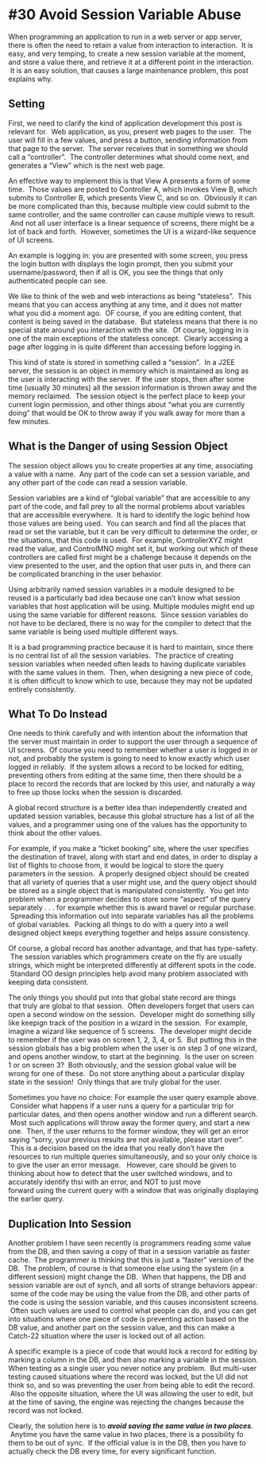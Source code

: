 #  #30 Avoid Session Variable Abuse

When programming an application to run in a web server or app server, there is often the need to retain a value from interaction to interaction.  It is easy, and very temping, to create a new session variable at the moment, and store a value there, and retrieve it at a different point in the interaction.  It is an easy solution, that causes a large maintenance problem, this post explains why.

## Setting

First, we need to clarify the kind of application development this post is relevant for.  Web application, as you, present web pages to the user.  The user will fill in a few values, and press a button, sending information from that page to the server.  The server receives that in something we should call a “controller”.  The controller determines what should come next, and generates a “View” which is the next web page.  

An effective way to implement this is that View A presents a form of some time.  Those values are posted to Controller A, which invokes View B, which submits to Controller B, which presents View C, and so on.  Obviously it can be more complicated than this, because multiple view could submit to the same controller, and the same controller can cause multiple views to result.  And not all user interface is a linear sequence of screens, there might be a lot of back and forth.  However, sometimes the UI is a wizard-like sequence of UI screens.  

An example is logging in: you are presented with some screen, you press the login button with displays the login prompt, then you submit your username/password, then if all is OK, you see the things that only authenticated people can see. 

We like to think of the web and web interactions as being “stateless”.  This means that you can access anything at any time, and it does not matter what you did a moment ago.  OF course, if you are editing content, that content is being saved in the database.  But stateless means that there is no special state around you interaction with the site.  Of course, logging in is one of the main exceptions of the stateless concept.  Clearly accessing a page after logging in is quite different than accessing before logging in.  

This kind of state is stored in something called a “session”.  In a J2EE server, the session is an object in memory which is maintained as long as the user is interacting with the server.  If the user stops, then after some time (usually 30 minutes) all the session information is thrown away and the memory reclaimed.  The session object is the perfect place to keep your current login permission, and other things about “what you are currently doing” that would be OK to throw away if you walk away for more than a few minutes.

## What is the Danger of using Session Object

The session object allows you to create properties at any time, associating a value with a name.  Any part of the code can set a session variable, and any other part of the code can read a session variable. 

Session variables are a kind of “global variable” that are accessible to any part of the code, and fall prey to all the normal problems about variables that are accessible everywhere.  It is hard to identify the logic behind how those values are being used.  You can search and find all the places that read or set the variable, but it can be very difficult to determine the order, or the situations, that this code is used.  For example, ControllerXYZ might read the value, and ControlMNO might set it, but working out which of these controllers are called first might be a challenge because it depends on the view presented to the user, and the option that user puts in, and there can be complicated branching in the user behavior.  

Using arbitrarily named session variables in a module designed to be reused is a particularly bad idea because one can’t know what session variables that host application will be using. Multiple modules might end up using the same variable for different reasons.  Since session variables do not have to be declared, there is no way for the compiler to detect that the same variable is being used multiple different ways.  

It is a bad programming practice because it is hard to maintain, since there is no central list of all the session variables.  The practice of creating session variables when needed often leads to having duplicate variables with the same values in them.  Then, when designing a new piece of code, it is often difficult to know which to use, because they may not be updated entirely consistently.

## What To Do Instead

One needs to think carefully and with intention about the information that the server must maintain in order to support the user through a sequence of UI screens.  Of course you need to remember whether a user is logged in or not, and probably the system is going to need to know exactly which user logged in reliably.  If the system allows a record to be locked for editing, preventing others from editing at the same time, then there should be a place to record the records that are locked by this user, and naturally a way to free up those locks when the session is discarded. 

A global record structure is a better idea than independently created and updated session variables, because this global structure has a list of all the values, and a programmer using one of the values has the opportunity to think about the other values.  

For example, if you make a “ticket booking” site, where the user specifies the destination of travel, along with start and end dates, in order to display a list of flights to choose from, it would be logical to store the query parameters in the session.  A properly designed object should be created that all variety of queries that a user might use, and the query object should be stored as a single object that is manipulated consistently.  You get into problem when a programmer decides to store some “aspect” of the query separately . . . for example whether this is award travel or regular purchase.  Spreading this information out into separate variables has all the problems of global variables.  Packing all things to do with a query into a well designed object keeps everything together and helps assure consistency.  

Of course, a global record has another advantage, and that has type-safety.  The session variables which programmers create on the fly are usually strings, which might be interpreted differently at different spots in the code.  Standard OO design principles help avoid many problem associated with keeping data consistent.

The only things you should put into that global state record are things that truly are global to that session.  Often developers forget that users can open a second window on the session.  Developer might do something silly like keepign track of the position in a wizard in the session.  For example, imagine a wizard like sequence of 5 screens.  The developer might decide to remember if the user was on screen 1, 2, 3, 4, or 5.  But putting this in the session globals has a big problem when the user is on step 3 of one wizard, and opens another window, to start at the beginning.  Is the user on screen 1 or on screen 3?  Both obviously, and the session global value will be wrong for one of these.  Do not store anything about a particular display state in the session!  Only things that are truly global for the user.  

Sometimes you have no choice: For example the user query example above.  Consider what happens if a user runs a query for a particular trip for particular dates, and then opens another window and run a different search.  Most such applications will throw away the former query, and start a new one.  Then, if the user returns to the former window, they will get an error saying “sorry, your previous results are not available, please start over”.  This is a decision based on the idea that you really don’t have the resources to run multiple queries simultaneously, and so your only choice is to give the user an error message.   However, care should be given to thinking about how to detect that the user switched windows, and to accurately identify thsi with an error, and NOT to just move forward using the current query with a window that was originally displaying the earlier query.

## Duplication Into Session

Another problem I have seen recently is programmers reading some value from the DB, and then saving a copy of that in a session variable as faster cache.  The programmer is thinking that this is just a “faster” version of the DB.  The problem, of course is that someone else using the system (in a different session) might change the DB.  When that happens, the DB and session variable are out of synch, and all sorts of strange behaviors appear:  some of the code may be using the value from the DB, and other parts of the code is using the session variable, and this causes inconsistent screens.  Often such values are used to control what people can do, and you can get into situations where one piece of code is preventing action based on the DB value, and another part on the session value, and this can make a Catch-22 situation where the user is locked out of all action.  

A specific example is a piece of code that would lock a record for editing by marking a column in the DB, and then also marking a variable in the session. When testing as a single user you never notice any problem.  But multi-user testing caused situations where the record was locked, but the UI did not think so, and so was preventing the user from being able to edit the record.  Also the opposite situation, where the UI was allowing the user to edit, but at the time of saving, the engine was rejecting the changes because the record was not locked.  

Clearly, the solution here is to _**avoid saving the same value in two places**_.  Anytime you have the same value in two places, there is a possibility fo them to be out of sync.  If the official value is in the DB, then you have to actually check the DB every time, for every significant function.